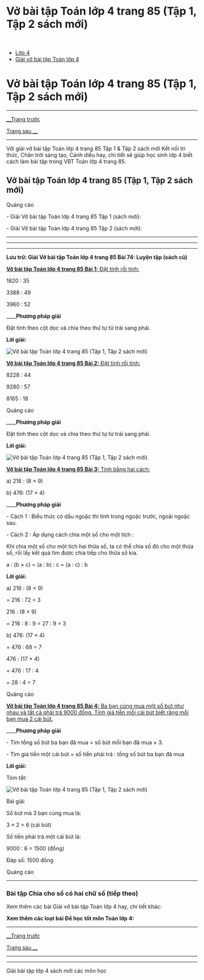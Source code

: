 # Vở bài tập Toán lớp 4 trang 85 (Tập 1, Tập 2 sách mới)

﻿

  * [Lớp 4](https://vietjack.com/series/lop-4.jsp)
  * [Giải vở bài tập Toán lớp 4](https://vietjack.com/giai-vo-bai-tap-toan-4/index.jsp)



# Vở bài tập Toán lớp 4 trang 85 (Tập 1, Tập 2 sách mới)

* * *

[__Trang trước](https://vietjack.com/giai-vo-bai-tap-toan-4/bai-73-chia-cho-so-co-hai-chu-so-tiep-theo.jsp)

[Trang sau __](https://vietjack.com/giai-vo-bai-tap-toan-4/bai-75-chia-cho-so-co-hai-chu-so-tiep-theo.jsp)

* * *

Với giải vở bài tập Toán lớp 4 trang 85 Tập 1 & Tập 2 sách mới Kết nối tri thức, Chân trời sáng tạo, Cánh diều hay, chi tiết sẽ giúp học sinh lớp 4 biết cách làm bài tập trong VBT Toán lớp 4 trang 85.

## Vở bài tập Toán lớp 4 trang 85 (Tập 1, Tập 2 sách mới)

Quảng cáo

\- Giải Vở bài tập Toán lớp 4 trang 85 Tập 1 (sách mới):

\- Giải Vở bài tập Toán lớp 4 trang 85 Tập 2 (sách mới):

* * *

* * *

* * *

**Lưu trữ: Giải Vở bài tập Toán lớp 4 trang 85 Bài 74: Luyện tập (sách cũ)**

[**Vở bài tập Toán lớp 4 trang 85 Bài 1:** Đặt tính rồi tính: ](https://vietjack.com/giai-vo-bai-tap-toan-4/bai-1-trang-85-vbt-toan-4-tap-1.jsp)

1820 : 35

3388 : 49

3960 : 52

____**Phương pháp giải**

Đặt tính theo cột dọc và chia theo thứ tự từ trái sang phải. 

**Lời giải:**

![Vở bài tập Toán lớp 4 trang 85 \(Tập 1, Tập 2 sách mới\)](https://vietjack.com/giai-vo-bai-tap-toan-4/images/bai-1-trang-85-vbt-toan-4-tap-1-sua2022.PNG)

[**Vở bài tập Toán lớp 4 trang 85 Bài 2:** Đặt tính rồi tính: ](https://vietjack.com/giai-vo-bai-tap-toan-4/bai-2-trang-85-vbt-toan-4-tap-1.jsp)

8228 : 44

9280 : 57

8165 : 18

Quảng cáo

____**Phương pháp giải**

Đặt tính theo cột dọc và chia theo thứ tự từ trái sang phải. 

**Lời giải:**

![Vở bài tập Toán lớp 4 trang 85 \(Tập 1, Tập 2 sách mới\)](https://vietjack.com/giai-vo-bai-tap-toan-4/images/bai-2-trang-85-vbt-toan-4-tap-1.PNG)

[**Vở bài tập Toán lớp 4 trang 85 Bài 3:** Tính bằng hai cách: ](https://vietjack.com/giai-vo-bai-tap-toan-4/bai-3-trang-85-vbt-toan-4-tap-1.jsp)

a) 216 : (8 × 9) 

b) 476: (17 × 4) 

____**Phương pháp giải**

\- Cách 1 : Biểu thức có dấu ngoặc thì tính trong ngoặc trước, ngoài ngoặc sau.

\- Cách 2 : Áp dụng cách chia một số cho một tích :

Khi chia một số cho một tích hai thừa số, ta có thể chia số đó cho một thừa số, rồi lấy kết quả tìm được chia tiếp cho thừa số kia.

a : (b × c) = (a : b) : c = (a : c) : b

**Lời giải:**

a) 216 : (8 × 9) 

= 216 : 72 = 3

216 : (8 × 9) 

= 216 : 8 : 9 = 27 : 9 = 3

b) 476: (17 × 4) 

= 476 : 68 = 7

476 : (17 × 4) 

= 476 : 17 : 4 

= 28 : 4 = 7

Quảng cáo

[**Vở bài tập Toán lớp 4 trang 85 Bài 4:** Ba bạn cùng mua một số bút như nhau và tất cả phải trả 9000 đồng. Tính giá tiền mỗi cái bút biết rằng mỗi bạn mua 2 cái bút.](https://vietjack.com/giai-vo-bai-tap-toan-4/bai-4-trang-85-vbt-toan-4-tap-1.jsp)

____**Phương pháp giải**

\- Tìm tổng số bút ba bạn đã mua = số bút mỗi bạn đã mua × 3.

\- Tìm giá tiền một cái bút = số tiền phải trả : tổng số bút ba bạn đã mua

**Lời giải:**

Tóm tắt:

![Vở bài tập Toán lớp 4 trang 85 \(Tập 1, Tập 2 sách mới\)](https://vietjack.com/giai-vo-bai-tap-toan-4/images/bai-4-trang-85-vbt-toan-4-tap-1.PNG)

Bài giải

Số bút mà 3 bạn cùng mua là:

3 × 2 = 6 (cái bút)

Số tiền phải trả một cái bút là:

9000 : 6 = 1500 (đồng)

Đáp số: 1500 đồng

Quảng cáo

* * *

### **Bài tập Chia cho số có hai chữ số (tiếp theo)**

Xem thêm các bài Giải vở bài tập Toán lớp 4 hay, chi tiết khác:

**Xem thêm các loạt bài Để học tốt môn Toán lớp 4:**

* * *

[__Trang trước](https://vietjack.com/giai-vo-bai-tap-toan-4/bai-73-chia-cho-so-co-hai-chu-so-tiep-theo.jsp)

[Trang sau __](https://vietjack.com/giai-vo-bai-tap-toan-4/bai-75-chia-cho-so-co-hai-chu-so-tiep-theo.jsp)

* * *

* * *

Giải bài tập lớp 4 sách mới các môn học
